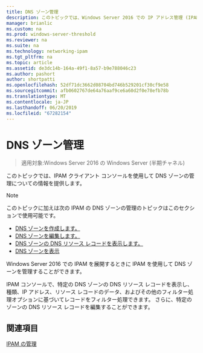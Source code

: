 ```yaml
---
title: DNS ゾーン管理
description: このトピックでは、Windows Server 2016 での IP アドレス管理 (IPAM) の管理ガイドの一部です。
manager: brianlic
ms.custom: na
ms.prod: windows-server-threshold
ms.reviewer: na
ms.suite: na
ms.technology: networking-ipam
ms.tgt_pltfrm: na
ms.topic: article
ms.assetid: de3dc14b-164a-49f1-8a57-b9e788046c23
ms.author: pashort
author: shortpatti
ms.openlocfilehash: 52df71dc3662d08704bd746b529201cf30cf9e58
ms.sourcegitcommit: afb0602767de64a76aaf9ce6a60d2f0e78efb78b
ms.translationtype: MT
ms.contentlocale: ja-JP
ms.lasthandoff: 06/20/2019
ms.locfileid: "67282154"
---
```

# <a name="dns-zone-management"></a>DNS ゾーン管理

>適用対象:Windows Server 2016 の Windows Server (半期チャネル)

このトピックでは、IPAM クライアント コンソールを使用して DNS ゾーンの管理についての情報を提供します。  
  
> [!NOTE]  
> このトピックに加えは次の IPAM の DNS ゾーンの管理のトピックはこのセクションで使用可能です。  
>   
> -   [DNS ゾーンを作成します。](../../technologies/ipam/Create-a-DNS-Zone.md)  
> -   [DNS ゾーンを編集します。](../../technologies/ipam/Edit-a-DNS-Zone.md)  
> -   [DNS ゾーンの DNS リソース レコードを表示します。](../../technologies/ipam/View-DNS-Resource-Records-for-a-DNS-Zone.md)  
> -   [DNS ゾーンを表示](../../technologies/ipam/View-DNS-Zones.md)  
  
Windows Server 2016 での IPAM を展開するときに IPAM を使用して DNS ゾーンを管理することができます。  
  
IPAM コンソールで、特定の DNS ゾーンの DNS リソース レコードを表示し、種類、IP アドレス、リソース レコードのデータ、およびその他のフィルター処理オプションに基づいてレコードをフィルター処理できます。 さらに、特定のゾーンの DNS リソース レコードを編集することができます。  
  
## <a name="see-also"></a>関連項目  
[IPAM の管理](Manage-IPAM.md)  
  


